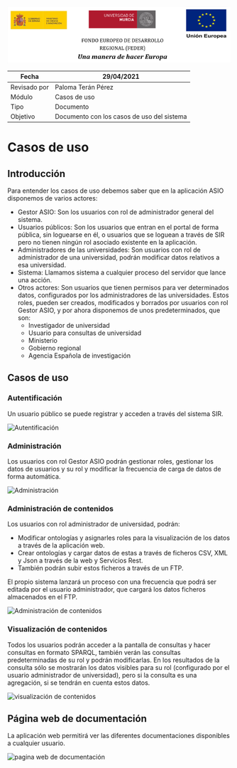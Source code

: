 ![](./images/logos_feder.png)



| Fecha        | 29/04/2021                                 |
| ------------ | ------------------------------------------ |
| Revisado por | Paloma Terán Pérez                         |
| Módulo       | Casos de uso                               |
| Tipo         | Documento                                  |
| Objetivo     | Documento con los casos de uso del sistema |





# Casos de uso



## Introducción



Para entender los casos de uso debemos saber que en la aplicación ASIO disponemos de varios actores:

- Gestor ASIO: Son los usuarios con rol de administrador general del sistema.
- Usuarios públicos: Son los usuarios que entran en el portal de forma pública, sin loguearse en él, o usuarios que se loguean a través de SIR pero no tienen ningún rol asociado existente en la aplicación.
- Administradores de las universidades: Son usuarios con rol de administrador de una universidad, podrán modificar datos relativos a esa universidad.
- Sistema: Llamamos sistema a cualquier proceso del servidor que lance una acción. 
- Otros actores: Son usuarios que tienen permisos para ver determinados datos, configurados por los administradores de las universidades. Estos roles, pueden ser creados, modificados y borrados por usuarios con rol Gestor ASIO, y por ahora disponemos de unos predeterminados, que son:
  - Investigador de universidad
  - Usuario para consultas de universidad
  - Ministerio
  - Gobierno regional
  - Agencia Española de investigación



## Casos de uso

### Autentificación

Un usuario público se puede registrar y acceden a través del sistema SIR.

![Autentificación](./images/casos-de-uso/autentificacion.JPG)



### Administración

Los usuarios con rol Gestor ASIO podrán gestionar roles, gestionar los datos de usuarios y su rol y modificar la frecuencia de carga de datos de forma automática.

![Administración](./images/casos-de-uso/administracion-de-usuarios.JPG)



### Administración de contenidos

Los usuarios con rol administrador de universidad, podrán: 

- Modificar ontologías y asignarles roles para la visualización de los datos a través de la aplicación web.
- Crear ontologías y cargar datos de estas a través de ficheros CSV, XML y Json a través de la web y Servicios Rest.
- También podrán subir estos ficheros a través de un FTP.

El propio sistema lanzará un proceso con una frecuencia que podrá ser editada por el usuario administrador, que cargará los datos ficheros almacenados en el FTP.

![Administración de contenidos](./images/casos-de-uso/administracion-de-contenidos.JPG)



### Visualización de contenidos

Todos los usuarios podrán acceder a la pantalla de consultas y hacer consultas en formato SPARQL, también verán las consultas predeterminadas de su rol y podrán modificarlas. En los resultados de la consulta sólo se mostrarán los datos visibles para su rol (configurado por el usuario administrador de universidad), pero si la consulta es una agregación, si se tendrán en cuenta estos datos.

![visualización de contenidos](./images/casos-de-uso/visualizacion-de-contenidos.JPG)



## Página web de documentación

La aplicación web permitirá ver las diferentes documentaciones disponibles a cualquier usuario.

![pagina web de documentación](./images/casos-de-uso/pagina-web-de-documentacion.JPG)